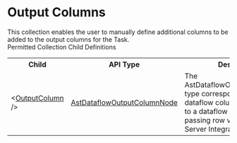 # Output Columns

<div class="LanguageSummary"><div class ="SummaryItem">This collection enables the user to manually define additional columns to be added to the output columns for the Task.</div></div><div class="SchemaBindingGroup"><div class="SchemaBindingGroupHeader">Permitted Collection Child Definitions</div><table id="SchemaBindingList" class="SchemaBindingList"><tbody><tr><th class="SchemaBindingNameColumnHeader">Child</th><th class="SchemaBindingTypeColumnHeader">API Type</th><th class="SchemaBindingSummaryColumnHeader">Description</th></tr><tr class="cd0"><td class="SchemaBindingName"><span class="punc">&lt;</span><a href=Varigence.Languages.Biml.Transformation.AstDataflowOutputColumnNode.html">OutputColumn</a><span class="punc"> /&gt;</span></td><td class="SchemaBindingType"><a href="../api-reference/Varigence.Languages.Biml.Transformation.AstDataflowOutputColumnNode.html">AstDataflowOutputColumnNode</a></td><td class="SchemaBindingSummary">The AstDataflowOutputColumnNode type corresponds directly to a dataflow column that is mapped to a dataflow output path for passing row values in SQL Server Integration Services.</td></tr></tbody></table></div>
